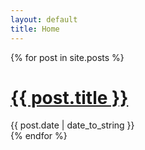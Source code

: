 ```yaml
---
layout: default
title: Home
---
```


<div class="posts">
  {% for post in site.posts %}
  <div class="post">
    <h1 class="post-title">
      <a href="{{ site.baseurl }}/{{ post.url }}">
        {{ post.title }}
      </a>
    </h1>
    <span class="post-date">{{ post.date | date_to_string }}</span>
  </div>
  {% endfor %}
</div>
